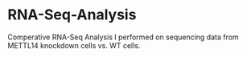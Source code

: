 # RNA-Seq-Analysis
Comperative RNA-Seq Analysis I performed on sequencing data from METTL14 knockdown cells vs. WT cells.
